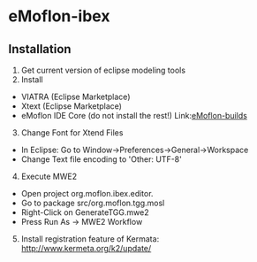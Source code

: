# eMoflon-ibex

## Installation
1. Get current version of eclipse modeling tools
2. Install
  - VIATRA (Eclipse Marketplace)
  - Xtext  (Eclipse Marketplace)
  - eMoflon IDE Core (do not install the rest!) Link:[eMoflon-builds](https://emoflon.github.io/installation.html)
3. Change Font for Xtend Files
  - In Eclipse: Go to Window->Preferences->General->Workspace 
  - Change Text file encoding to 'Other: UTF-8'
4. Execute MWE2
  - Open project org.moflon.ibex.editor. 
  - Go to package src/org.moflon.tgg.mosl 
  - Right-Click on GenerateTGG.mwe2 
  - Press Run As -> MWE2 Workflow
5. Install registration feature of Kermata: http://www.kermeta.org/k2/update/  

